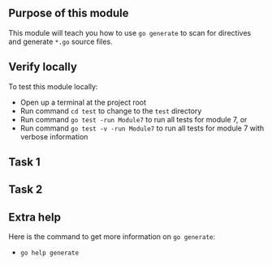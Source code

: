 ## Purpose of this module
This module will teach you how to use `go generate` to scan for directives and generate `*.go` source files.


## Verify locally
To test this module locally:
* Open up a terminal at the project root
* Run command `cd test` to change to the `test` directory
* Run command `go test -run Module7` to run all tests for module 7, or
* Run command `go test -v -run Module7` to run all tests for module 7 with verbose information

## Task 1



## Task 2



## Extra help
Here is the command to get more information on `go generate`: 
- `go help generate`

